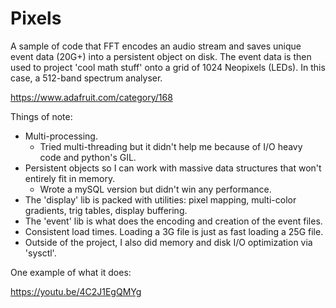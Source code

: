 Pixels
======
A sample of code that FFT encodes an audio stream and saves unique event data (20G+) into a persistent object on disk.  The event data is then used to project 'cool math stuff' onto a grid of 1024 Neopixels (LEDs).  In this case, a 512-band spectrum analyser.

https://www.adafruit.com/category/168

Things of note:

* Multi-processing.
  * Tried multi-threading but it didn't help me because of I/O heavy code and python's GIL.
* Persistent objects so I can work with massive data structures that won't entirely fit in memory.
  * Wrote a mySQL version but didn't win any performance.
* The 'display' lib is packed with utilities: pixel mapping, multi-color gradients, trig tables, display buffering.
* The 'event' lib is what does the encoding and creation of the event files.
* Consistent load times.  Loading a 3G file is just as fast loading a 25G file.
* Outside of the project, I also did memory and disk I/O optimization via 'sysctl'.

One example of what it does:

https://youtu.be/4C2J1EgQMYg
